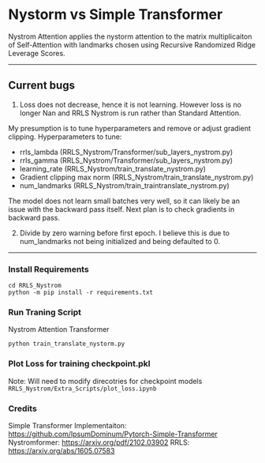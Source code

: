 # Nystorm vs Simple Transformer

Nystrom Attention applies the nystorm attention to the matrix multiplicaiton of Self-Attention 
with landmarks chosen using Recursive Randomized Ridge Leverage Scores.

---


## Current bugs
1. Loss does not decrease, hence it is not learning. However loss is no longer Nan and RRLS Nystrom
is run rather than Standard Attention.

My presumption is to tune hyperparameters and remove or adjust gradient clipping.
Hyperparameters to tune:
- rrls_lambda (RRLS_Nystrom/Transformer/sub_layers_nystrom.py)
- rrls_gamma (RRLS_Nystrom/Transformer/sub_layers_nystrom.py)
- learning_rate (RRLS_Nystrom/train_translate_nystrom.py)
- Gradient clipping max norm (RRLS_Nystrom/train_translate_nystrom.py)
- num_landmarks (RRLS_Nystrom/train_traintranslate_nystrom.py)

The model does not learn small batches very well, so it can likely be an issue with the backward pass itself.
Next plan is to check gradients in backward pass.


2. Divide by zero warning before first epoch. I believe this is due to num_landmarks not being initialized and being defaulted to 0.



---

### Install Requirements
```
cd RRLS_Nystrom
python -m pip install -r requirements.txt
```

### Run Traning Script
Nystrom Attention Transformer
```
python train_translate_nystorm.py
```

### Plot Loss for training checkpoint.pkl
Note: Will need to modify direcotries for checkpoint models
`RRLS_Nystrom/Extra_Scripts/plot_loss.ipynb`


### Credits
Simple Transformer Implementaiton: https://github.com/IpsumDominum/Pytorch-Simple-Transformer
Nystromformer: https://arxiv.org/pdf/2102.03902
RRLS: https://arxiv.org/abs/1605.07583
